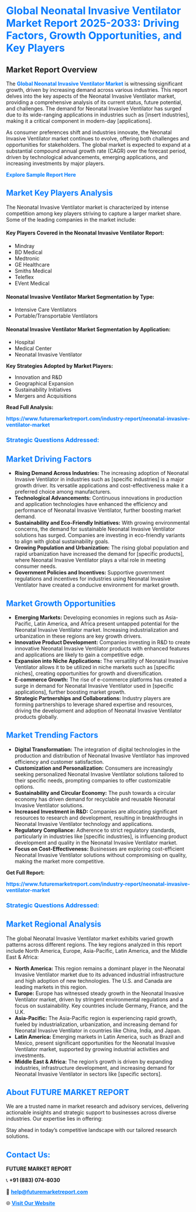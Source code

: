 <h1 style="color: #007BFF;">Global Neonatal Invasive Ventilator Market Report 2025-2033: Driving Factors, Growth Opportunities, and Key Players</h1>

<section id="overview">
<h2>Market Report Overview</h2>
<p>The <a href="https://www.futuremarketreport.com/industry-report/neonatal-invasive-ventilator-market" style="color: #007BFF; text-decoration: none;"><strong>Global Neonatal Invasive Ventilator Market</strong></a> is witnessing significant growth, driven by increasing demand across various industries. This report delves into the key aspects of the Neonatal Invasive Ventilator market, providing a comprehensive analysis of its current status, future potential, and challenges. The demand for Neonatal Invasive Ventilator has surged due to its wide-ranging applications in industries such as [insert industries], making it a critical component in modern-day [applications].</p>
<p>As consumer preferences shift and industries innovate, the Neonatal Invasive Ventilator market continues to evolve, offering both challenges and opportunities for stakeholders. The global market is expected to expand at a substantial compound annual growth rate (CAGR) over the forecast period, driven by technological advancements, emerging applications, and increasing investments by major players.</p>
</section>

<section id="overview">
<p><a href="https://www.futuremarketreport.com/request-sample/reportId=120663" style="color: #007BFF; text-decoration: none;"><strong>Explore Sample Report Here</strong></a></p>
</section>

<section id="key-players">
<h2 style="color: #007BFF;">Market Key Players Analysis</h2>
<p>The Neonatal Invasive Ventilator market is characterized by intense competition among key players striving to capture a larger market share. Some of the leading companies in the market include:</p>
<h4>Key Players Covered in the Neonatal Invasive Ventilator Report:</h4>
<ul><li>Mindray</li><li>BD Medical</li><li>Medtronic</li><li>GE Healthcare</li><li>Smiths Medical</li><li>Teleflex</li><li>EVent Medical</li></ul>
<h4>Neonatal Invasive Ventilator Market Segmentation by Type:</h4>
<ul><li>Intensive Care Ventilators</li><li>Portable/Transportable Ventilators</li></ul>

<h4>Neonatal Invasive Ventilator Market Segmentation by Application:</h4>
<ul><li>Hospital</li><li>Medical Center</li><li>Neonatal Invasive Ventilator</li></ul>
<p><strong>Key Strategies Adopted by Market Players:</strong></p>
<ul>
<li>Innovation and R&D</li>
<li>Geographical Expansion</li>
<li>Sustainability Initiatives</li>
<li>Mergers and Acquisitions</li>
</ul>
</section>

<section>
<p><strong>Read Full Analysis: </strong></p><a href="https://www.futuremarketreport.com/industry-report/neonatal-invasive-ventilator-market" style="color: #007BFF; text-decoration: none;"><strong>https://www.futuremarketreport.com/industry-report/neonatal-invasive-ventilator-market</strong></a>
<h3 style="color: #007BFF;">Strategic Questions Addressed:</h3>
</section>

<section id="driving-factors">
<h2 style="color: #007BFF;">Market Driving Factors</h2>
<ul>
<li><strong>Rising Demand Across Industries:</strong> The increasing adoption of Neonatal Invasive Ventilator in industries such as [specific industries] is a major growth driver. Its versatile applications and cost-effectiveness make it a preferred choice among manufacturers.</li>
<li><strong>Technological Advancements:</strong> Continuous innovations in production and application technologies have enhanced the efficiency and performance of Neonatal Invasive Ventilator, further boosting market demand.</li>
<li><strong>Sustainability and Eco-Friendly Initiatives:</strong> With growing environmental concerns, the demand for sustainable Neonatal Invasive Ventilator solutions has surged. Companies are investing in eco-friendly variants to align with global sustainability goals.</li>
<li><strong>Growing Population and Urbanization:</strong> The rising global population and rapid urbanization have increased the demand for [specific products], where Neonatal Invasive Ventilator plays a vital role in meeting consumer needs.</li>
<li><strong>Government Policies and Incentives:</strong> Supportive government regulations and incentives for industries using Neonatal Invasive Ventilator have created a conducive environment for market growth.</li>
</ul>
</section>

<section id="growth-opportunities">
<h2 style="color: #007BFF;">Market Growth Opportunities</h2>
<ul>
<li><strong>Emerging Markets:</strong> Developing economies in regions such as Asia-Pacific, Latin America, and Africa present untapped potential for the Neonatal Invasive Ventilator market. Increasing industrialization and urbanization in these regions are key growth drivers.</li>
<li><strong>Innovative Product Development:</strong> Companies investing in R&D to create innovative Neonatal Invasive Ventilator products with enhanced features and applications are likely to gain a competitive edge.</li>
<li><strong>Expansion into Niche Applications:</strong> The versatility of Neonatal Invasive Ventilator allows it to be utilized in niche markets such as [specific niches], creating opportunities for growth and diversification.</li>
<li><strong>E-commerce Growth:</strong> The rise of e-commerce platforms has created a surge in demand for Neonatal Invasive Ventilator used in [specific applications], further boosting market growth.</li>
<li><strong>Strategic Partnerships and Collaborations:</strong> Industry players are forming partnerships to leverage shared expertise and resources, driving the development and adoption of Neonatal Invasive Ventilator products globally.</li>
</ul>
</section>

<section id="trending-factors">
<h2 style="color: #007BFF;">Market Trending Factors</h2>
<ul>
<li><strong>Digital Transformation:</strong> The integration of digital technologies in the production and distribution of Neonatal Invasive Ventilator has improved efficiency and customer satisfaction.</li>
<li><strong>Customization and Personalization:</strong> Consumers are increasingly seeking personalized Neonatal Invasive Ventilator solutions tailored to their specific needs, prompting companies to offer customizable options.</li>
<li><strong>Sustainability and Circular Economy:</strong> The push towards a circular economy has driven demand for recyclable and reusable Neonatal Invasive Ventilator solutions.</li>
<li><strong>Increased Investment in R&D:</strong> Companies are allocating significant resources to research and development, resulting in breakthroughs in Neonatal Invasive Ventilator technology and applications.</li>
<li><strong>Regulatory Compliance:</strong> Adherence to strict regulatory standards, particularly in industries like [specific industries], is influencing product development and quality in the Neonatal Invasive Ventilator market.</li>
<li><strong>Focus on Cost-Effectiveness:</strong> Businesses are exploring cost-efficient Neonatal Invasive Ventilator solutions without compromising on quality, making the market more competitive.</li>
</ul>
</section>

<section>
<p><strong>Get Full Report: </strong></p><a href="https://www.futuremarketreport.com/industry-report/neonatal-invasive-ventilator-market" style="color: #007BFF; text-decoration: none;"><strong>https://www.futuremarketreport.com/industry-report/neonatal-invasive-ventilator-market</strong></a>
<h3 style="color: #007BFF;">Strategic Questions Addressed:</h3>
</section>


<section id="regional-analysis">
<h2 style="color: #007BFF;">Market Regional Analysis</h2>
<p>The global Neonatal Invasive Ventilator market exhibits varied growth patterns across different regions. The key regions analyzed in this report include North America, Europe, Asia-Pacific, Latin America, and the Middle East & Africa:</p>
<ul>
<li><strong>North America:</strong> This region remains a dominant player in the Neonatal Invasive Ventilator market due to its advanced industrial infrastructure and high adoption of new technologies. The U.S. and Canada are leading markets in this region.</li>
<li><strong>Europe:</strong> Europe has witnessed steady growth in the Neonatal Invasive Ventilator market, driven by stringent environmental regulations and a focus on sustainability. Key countries include Germany, France, and the U.K.</li>
<li><strong>Asia-Pacific:</strong> The Asia-Pacific region is experiencing rapid growth, fueled by industrialization, urbanization, and increasing demand for Neonatal Invasive Ventilator in countries like China, India, and Japan.</li>
<li><strong>Latin America:</strong> Emerging markets in Latin America, such as Brazil and Mexico, present significant opportunities for the Neonatal Invasive Ventilator market, supported by growing industrial activities and investments.</li>
<li><strong>Middle East & Africa:</strong> The region’s growth is driven by expanding industries, infrastructure development, and increasing demand for Neonatal Invasive Ventilator in sectors like [specific sectors].</li>
</ul>
</section>

<footer>
<h2 style="color: #007BFF;">About FUTURE MARKET REPORT</h2>
<p>We are a trusted name in market research and advisory services, delivering actionable insights and strategic support to businesses across diverse industries. Our expertise lies in offering:</p>

<p>Stay ahead in today’s competitive landscape with our tailored research solutions.</p>

<h2 style="color: #007BFF;">Contact Us:</h2>
<p><strong>FUTURE MARKET REPORT</strong></p>
<p>📞 <strong>+91 (883) 074-8030</strong></p>
<p>📧 <strong><a href="mailto:help@futuremarketreport.com" style="color: #007BFF;">help@futuremarketreport.com</a></strong></p>
<p>🌐 <strong><a href="https://www.futuremarketreport.com/" style="color: #007BFF;">Visit Our Website</a></strong></p>
</footer>